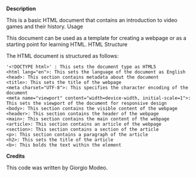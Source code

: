 **Description**

This is a basic HTML document that contains an introduction to video games and their history.
Usage

This document can be used as a template for creating a webpage or as a starting point for learning HTML.
HTML Structure

The HTML document is structured as follows:

    '<!DOCTYPE html>' : This sets the document type as HTML5
    <html lang="en">: This sets the language of the document as English
    <head>: This section contains metadata about the document
    <title>: This sets the title of the webpage
    <meta charset="UTF-8">: This specifies the character encoding of the document
    <meta name="viewport" content="width=device-width, initial-scale=1">: This sets the viewport of the document for responsive design
    <body>: This section contains the visible content of the webpage
    <header>: This section contains the header of the webpage
    <main>: This section contains the main content of the webpage
    <article>: This section contains an article of the webpage
    <section>: This section contains a section of the article
    <p>: This section contains a paragraph of the article
    <h2>: This sets the title of the article
    <b>: This bolds the text within the element

**Credits**

This code was written by Giorgio Modeo.